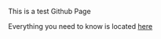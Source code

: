 This is a test Github Page

Everything you need to know is located [here](https://github.com/user/repo/blob/branch/other_file.md)
